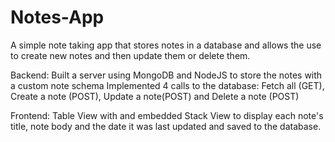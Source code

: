 # Notes-App

A simple note taking app that stores notes in a database and allows the use to create new notes and then update them or delete them.

Backend:
  Built a server using MongoDB and NodeJS to store the notes with a custom note schema 
  Implemented 4 calls to the database: Fetch all (GET), Create a note (POST), Update a note(POST) and Delete a note (POST)
  
Frontend:
  Table View with and embedded Stack View to display each note's title, note body and the date it was last updated and saved to the database. 
 
  
